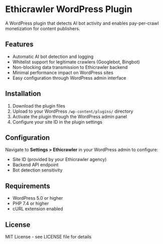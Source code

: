 # Ethicrawler WordPress Plugin

A WordPress plugin that detects AI bot activity and enables pay-per-crawl monetization for content publishers.

## Features

- Automatic AI bot detection and logging
- Whitelist support for legitimate crawlers (Googlebot, Bingbot)
- Non-blocking data transmission to Ethicrawler backend
- Minimal performance impact on WordPress sites
- Easy configuration through WordPress admin interface

## Installation

1. Download the plugin files
2. Upload to your WordPress `/wp-content/plugins/` directory
3. Activate the plugin through the WordPress admin panel
4. Configure your site ID in the plugin settings

## Configuration

Navigate to **Settings > Ethicrawler** in your WordPress admin to configure:
- Site ID (provided by your Ethicrawler agency)
- Backend API endpoint
- Bot detection sensitivity

## Requirements

- WordPress 5.0 or higher
- PHP 7.4 or higher
- cURL extension enabled

## License

MIT License - see LICENSE file for details